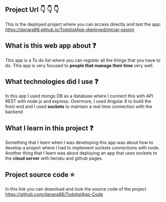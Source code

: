 
## Project Url :point_down: :point_down: :point_down:
This is the deployed project where you can access directly and test the app:
https://danara88.github.io/TodolistApp-deployed/iniciar-sesion

## What is this web app about :question:
This app is a To do list where you can register all the things that you have to do. This app is very focused to **people that manage their time** very well.

## What technologies did I use :question:
In this app I used mongo DB as a database where I connect this with API REST with node js and express. Overmore, I used Angular 8 to build the front end and I used **sockets** to maintain a real time connection with the backend

## What I learn in this project :question:
Something that I learn when I was developing this app was about how to develop a project where I had to implement sockets connections with node. Another thing that I learn was about deploying an app that uses sockets to the **cloud server** with heroku and github pages.

## Project source code :star:
In this link you can download and look the source code of the project
https://github.com/danara88/TodolistApp-Code
